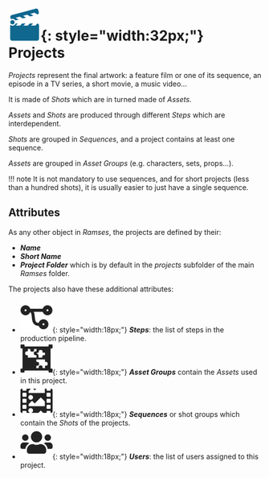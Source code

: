 # ![](../img/icons/cinema-movie-settings_sl.svg){: style="width:32px;"} Projects

*Projects* represent the final artwork: a feature film or one of its sequence, an episode in a TV series, a short movie, a music video...

It is made of *Shots* which are in turned made of *Assets*.

*Assets* and *Shots* are produced through different *Steps* which are interdependent.

*Shots* are grouped in *Sequences*, and a project contains at least one sequence.

*Assets* are grouped in *Asset Groups* (e.g. characters, sets, props...).

!!! note
    It is not mandatory to use sequences, and for short projects (less than a hundred shots), it is usually easier to just have a single sequence.

## Attributes

As any other object in *Ramses*, the projects are defined by their:

- ***Name***
- ***Short Name***
- ***Project Folder*** which is by default in the *projects* subfolder of the main *Ramses* folder.

The projects also have these additional attributes:

- ![](../img/icons/connections_sd.svg){: style="width:18px;"} ***Steps***: the list of steps in the production pipeline.
- ![](../img/icons/assets-properties-group_sd.svg){: style="width:18px;"} ***Asset Groups*** contain the *Assets* used in this project.
- ![](../img/icons/shots-frames_sd.svg){: style="width:18px;"} ***Sequences*** or shot groups which contain the *Shots* of the projects.
- ![](../img/icons/users_bd.svg){: style="width:18px;"} ***Users***: the list of users assigned to this project.